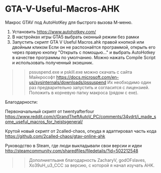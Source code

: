 # GTA-V-Useful-Macros-AHK
Макрос GTAV под AutoHotKey для быстрого вызова М-меню.

1) Установить https://www.autohotkey.com/
2) В настройках игры GTA5 выбрать оконный режим без рамки
3) Запустить скрипт GTA V Useful Macros.ahk правой кнопкой или двойным кликом
Если он не распознаётся программой, открыть его через правую кнопку "Открыть с помощью..." и выбрать AutoHotkey в качестве программы по умолчанию. 
Можно нажать Compile Script и использовать полученный экзешник.

>> pssuspend.exe и  pskill.exe можно скачать с сайта Майкрософт https://docs.microsoft.com/en-us/sysinternals/downloads/pssuspend
Их необходимо один раз предварительно запустить и согласится с лицензией. Положить в корневую папку макроса (рядом с exe).


Благодарности:

Первоначальный скрипт от twentyafterfour https://www.reddit.com/r/GrandTheftAutoV_PC/comments/34vdrt/i_made_some_useful_macros_for_heistsgeneral/

Крутой новый скрипт от 2called-chaos, откуда я адаптировал часть кода https://github.com/2called-chaos/gtav-online-ahk

Руководство в Steam, где люди выкладывали свои версии и идеи http://steamcommunity.com/sharedfiles/filedetails/?id=502212548

>> Дополниетльаня благодарность ZacharyV, godOFslaves, Xo39uH_u3_CCC за версию, с которой я начал изучать AHK.

